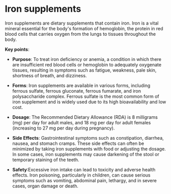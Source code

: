 # Iron supplements

Iron supplements are dietary supplements that contain iron. Iron is a vital mineral essential for the body's formation of hemoglobin, the protein in red blood cells that carries oxygen from the lungs to tissues throughout the body.

**Key points**:

* **Purpose**: To treat iron deficiency or anemia, a condition in which there are insufficient red blood cells or hemoglobin to adequately oxygenate tissues, resulting in symptoms such as fatigue, weakness, pale skin, shortness of breath, and dizziness.

* **Forms**: Iron supplements are available in various forms, including ferrous sulfate, ferrous gluconate, ferrous fumarate, and iron polysaccharide complex. Ferrous sulfate is the most common form of iron supplement and is widely used due to its high bioavailability and low cost.

* **Dosage**: The Recommended Dietary Allowance (RDA) is 8 milligrams (mg) per day for adult males, and 18 mg per day for adult females (increasing to 27 mg per day during pregnancy).

* **Side Effects**: Gastrointestinal symptoms such as constipation, diarrhea, nausea, and stomach cramps. These side effects can often be minimized by taking iron supplements with food or adjusting the dosage. In some cases, iron supplements may cause darkening of the stool or temporary staining of the teeth.

* **Safety**:Excessive iron intake can lead to toxicity and adverse health effects. Iron poisoning, particularly in children, can cause serious symptoms such as vomiting, abdominal pain, lethargy, and in severe cases, organ damage or death.